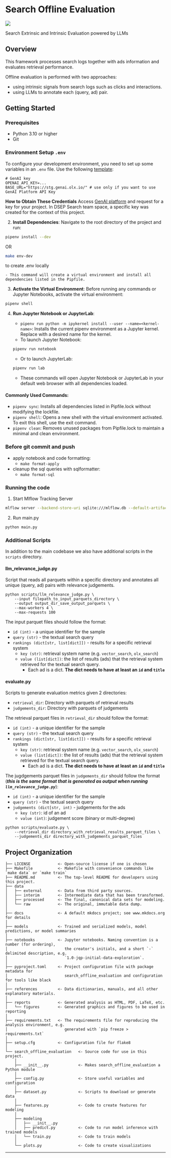 # Search Offline Evaluation

<a target="_blank" href="https://cookiecutter-data-science.drivendata.org/">
    <img src="https://img.shields.io/badge/CCDS-Project%20template-328F97?logo=cookiecutter" />
</a>

Search Extrinsic and Intrinsic Evaluation powered by LLMs

## Overview

This framework processes search logs together with ads information
and evaluates retrieval performance.

Offline evaluation is performed with two approaches:
- using intrinsic signals from search logs such as clicks and interactions.
- using LLMs to annotate each (query, ad) pair.

## Getting Started

### Prerequisites
- Python 3.10 or higher
- Git

### Environment Setup `.env`
To configure your development environment, you need to set up some variables in an `.env` file. Use the following [template](.env.template):

```
# GenAI key
OPENAI_API_KEY=...
BASE_URL="https://stg.genai.olx.io/" # use only if you want to use GenAI Platform API Key

```
**How to Obtain These Credentials**
Access [GenAI platform](https://stg.genai.olx.io/sso/key/generate) and request for a key for your project.
In DSEP Search team space, a specific key was created for the context of this project.

2. **Install Dependencies**: Navigate to the root directory of the project and run:
```bash
pipenv install --dev
```
OR 
```bash
make env-dev
```
to create .env locally

    - This command will create a virtual environment and install all dependencies listed in the Pipfile.

3. **Activate the Virtual Environment**: Before running any commands or Jupyter Notebooks, activate the virtual environment:
```bash
pipenv shell
```
4. **Run Jupyter Notebook or JupyterLab**:
    - `pipenv run python -m ipykernel install --user --name=<kernel-name>`: Installs the current pipenv environment as a Jupyter kernel. Replace <kernel-name> with a desired name for the kernel.
    - To launch Jupyter Notebook:

    ```bash
    pipenv run notebook
    ```

    - Or to launch JupyterLab:

    ```bash
    pipenv run lab
    ```
    - These commands will open Jupyter Notebook or JupyterLab in your default web browser with all dependencies loaded.

#### Commonly Used Commands:

- `pipenv sync`: Installs all dependencies listed in Pipfile.lock without modifying the lockfile.
- `pipenv shell`: Opens a new shell with the virtual environment activated. To exit this shell, use the exit command.
- `pipenv clean`: Removes unused packages from Pipfile.lock to maintain a minimal and clean environment.


### Before git commit and push

- apply notebook and code formatting:
    - `make format-apply`
- cleanup the sql queries with sqlformatter:
    - `make format-sql`

### Running the code

1. Start Mlflow Tracking Server
```bash
mlflow server --backend-store-uri sqlite:///mlflow.db --default-artifact-root ./mlruns --host 127.0.0.1 --port 8080
```

2. Run main.py
```bash
python main.py
```

### Additional Scripts

In addition to the main codebase we also have additional scripts in the `scripts` directory.

#### llm_relevance_judge.py

Script that reads all parquets within a specific directory and annotates all unique (query, ad) pairs with relevance judgements.

```
python scripts/llm_relevance_judge.py \
    --input filepath_to_input_parquets_directory \
    --output output_dir_save_output_parquets \
    --max-workers 4 \
    --max-requests 100
```

The input parquet files should follow the format:
- `id (int)` - a unique identifier for the sample
- `query (str)` - the textual search query
- `rankings (dict[str, list[dict]])` - results for a specific retrieval system
    - `key (str)`: retrieval system name (e.g. `vector_search`, `olx_search`)
    - `value (list[dict])`: the list of results (ads) that the retrieval system retrieved for the textual search query.
        - Each ad is a dict. **The dict needs to have at least an `id` and `title`**

#### evaluate.py

Scripts to generate evaluation metrics given 2 directories:
- `retrieval_dir`: Directory with parquets of retrieval results
- `judgements_dir`: Directory with parquets of judgements

The retrieval parquet files in `retrieval_dir` should follow the format:
- `id (int)` - a unique identifier for the sample
- `query (str)` - the textual search query
- `rankings (dict[str, list[dict]])` - results for a specific retrieval system
    - `key (str)`: retrieval system name (e.g. `vector_search`, `olx_search`)
    - `value (list[dict])`: the list of results (ads) that the retrieval system retrieved for the textual search query.
        - Each ad is a dict. **The dict needs to have at least an `id` and `title`**

The jugdgements parquet files in `judgements_dir` should follow the format (***this is the same format that is generated as output when running `llm_relevance_judge.py`***):
- `id (int)` - a unique identifier for the sample
- `query (str)` - the textual search query
- `judgements (dict[str, int)` - judgements for the ads
    - `key (str)`: id of an ad
    - `value (int)`: judgement score (binary or multi-degree)

```
python scripts/evaluate.py \
    --retrieval_dir directory_with_retrieval_results_parquet_files \
    --judgements_dir directory_with_judgements_parquet_files
```

## Project Organization

```
├── LICENSE            <- Open-source license if one is chosen
├── Makefile           <- Makefile with convenience commands like `make data` or `make train`
├── README.md          <- The top-level README for developers using this project.
├── data
│   ├── external       <- Data from third party sources.
│   ├── interim        <- Intermediate data that has been transformed.
│   ├── processed      <- The final, canonical data sets for modeling.
│   └── raw            <- The original, immutable data dump.
│
├── docs               <- A default mkdocs project; see www.mkdocs.org for details
│
├── models             <- Trained and serialized models, model predictions, or model summaries
│
├── notebooks          <- Jupyter notebooks. Naming convention is a number (for ordering),
│                         the creator's initials, and a short `-` delimited description, e.g.
│                         `1.0-jqp-initial-data-exploration`.
│
├── pyproject.toml     <- Project configuration file with package metadata for 
│                         search_offline_evaluation and configuration for tools like black
│
├── references         <- Data dictionaries, manuals, and all other explanatory materials.
│
├── reports            <- Generated analysis as HTML, PDF, LaTeX, etc.
│   └── figures        <- Generated graphics and figures to be used in reporting
│
├── requirements.txt   <- The requirements file for reproducing the analysis environment, e.g.
│                         generated with `pip freeze > requirements.txt`
│
├── setup.cfg          <- Configuration file for flake8
│
└── search_offline_evaluation   <- Source code for use in this project.
    │
    ├── __init__.py             <- Makes search_offline_evaluation a Python module
    │
    ├── config.py               <- Store useful variables and configuration
    │
    ├── dataset.py              <- Scripts to download or generate data
    │
    ├── features.py             <- Code to create features for modeling
    │
    ├── modeling                
    │   ├── __init__.py 
    │   ├── predict.py          <- Code to run model inference with trained models          
    │   └── train.py            <- Code to train models
    │
    └── plots.py                <- Code to create visualizations
```

--------


